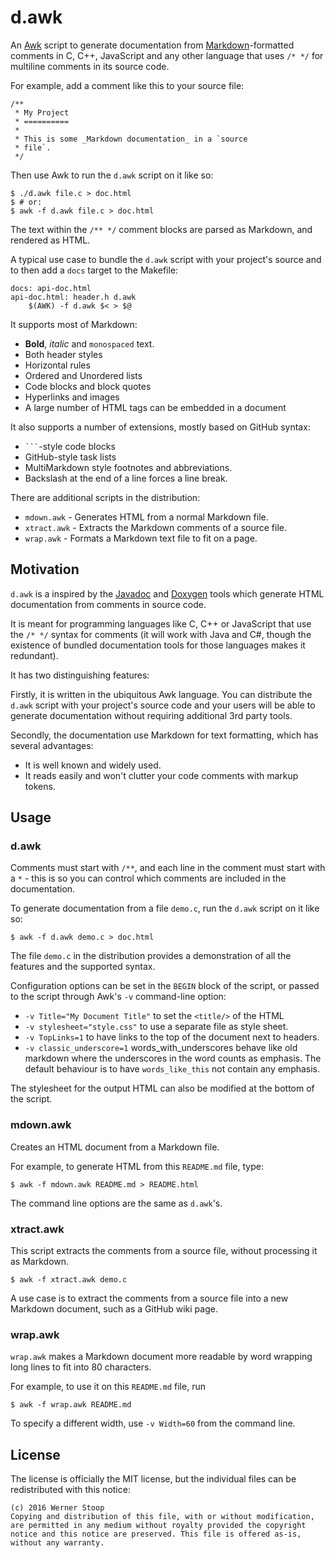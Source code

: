 d.awk
=====

An [Awk][] script to generate documentation from [Markdown][]-formatted
comments in C, C++, JavaScript and any other language that uses `/* */` for 
multiline comments in its source code.

For example, add a comment like this to your source file:

    /**
     * My Project
     * ==========
     *
     * This is some _Markdown documentation_ in a `source
     * file`.
     */

Then use Awk to run the `d.awk` script on it like so:

    $ ./d.awk file.c > doc.html
	$ # or:
    $ awk -f d.awk file.c > doc.html

The text within the `/** */` comment blocks are parsed as Markdown, and
rendered as HTML.

A typical use case to bundle the `d.awk` script with your project's source and
to then add a `docs` target to the Makefile:

    docs: api-doc.html
    api-doc.html: header.h d.awk
        $(AWK) -f d.awk $< > $@

It supports most of Markdown:
* **Bold**, _italic_ and `monospaced` text.
* Both header styles
* Horizontal rules
* Ordered and Unordered lists
* Code blocks and block quotes
* Hyperlinks and images
* A large number of HTML tags can be embedded in a document

It also supports a number of extensions, mostly based on GitHub syntax:
* ```` ``` ````-style code blocks
* GitHub-style task lists
* MultiMarkdown style footnotes and abbreviations.
* Backslash at the end of a line forces a line break.

There are additional scripts in the distribution:

 * `mdown.awk` - Generates HTML from a normal Markdown file.
 * `xtract.awk` - Extracts the Markdown comments of a source file.
 * `wrap.awk` - Formats a Markdown text file to fit on a page.

[Awk]: https://en.wikipedia.org/wiki/AWK
[Markdown]: https://en.wikipedia.org/wiki/Markdown

## Motivation

`d.awk` is a inspired by the [Javadoc][] and [Doxygen][] tools which generate
HTML documentation from comments in source code.

It is meant for programming languages like C, C++ or JavaScript that use the
`/* */` syntax for comments (it will work with Java and C#, though the
existence of bundled documentation tools for those languages makes it
redundant).

It has two distinguishing features:

Firstly, it is written in the ubiquitous Awk language. You can distribute the
`d.awk` script with your project's source code and your users will be able to
generate documentation without requiring additional 3rd party tools.

Secondly, the documentation use Markdown for text formatting, which has several
advantages:

 * It is well known and widely used.
 * It reads easily and won't clutter your code comments with markup tokens.

[Javadoc]: https://en.wikipedia.org/wiki/Javadoc
[Doxygen]: http://www.stack.nl/~dimitri/doxygen/

## Usage

### d.awk

Comments must start with `/**`, and each line in the comment must start with a
`*` - this is so you can control which comments are included in the
documentation.

To generate documentation from a file `demo.c`, run the `d.awk` script on it
like so:

    $ awk -f d.awk demo.c > doc.html

The file `demo.c` in the distribution provides a demonstration of all the
features and the supported syntax.

Configuration options can be set in the `BEGIN` block of the script, or passed
to the script through Awk's `-v` command-line option:
- `-v Title="My Document Title"` to set the `<title/>` of the HTML
- `-v stylesheet="style.css"` to use a separate file as style sheet.
- `-v TopLinks=1` to have links to the top of the document next to headers.
- `-v classic_underscore=1` words_with_underscores behave like old markdown
  where the underscores in the word counts as emphasis. The default behaviour
  is to have `words_like_this` not contain any emphasis.

The stylesheet for the output HTML can also be modified at the bottom of the
script.

### mdown.awk

Creates an HTML document from a Markdown file.

For example, to generate HTML from this `README.md` file, type:

    $ awk -f mdown.awk README.md > README.html

The command line options are the same as `d.awk`'s.

### xtract.awk

This script extracts the comments from a source file, without processing it as
Markdown.

    $ awk -f xtract.awk demo.c

A use case is to extract the comments from a source file into a new Markdown
document, such as a GitHub wiki page.

### wrap.awk

`wrap.awk` makes a Markdown document more readable by word wrapping long lines
to fit into 80 characters.

For example, to use it on this `README.md` file, run

    $ awk -f wrap.awk README.md

To specify a different width, use `-v Width=60` from the command line.

## License

The license is officially the MIT license, but the individual files can be
redistributed with this notice:

    (c) 2016 Werner Stoop
    Copying and distribution of this file, with or without modification,
    are permitted in any medium without royalty provided the copyright
    notice and this notice are preserved. This file is offered as-is,
    without any warranty.


